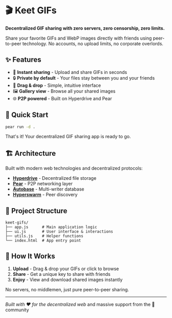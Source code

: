 # 🎬 Keet GIFs

**Decentralized GIF sharing with zero servers, zero censorship, zero limits.**

Share your favorite GIFs and WebP images directly with friends using peer-to-peer technology. No accounts, no upload limits, no corporate overlords.

## ✨ Features

- 🚀 **Instant sharing** - Upload and share GIFs in seconds
- 🔒 **Private by default** - Your files stay between you and your friends
- 📱 **Drag & drop** - Simple, intuitive interface
- 🖼️ **Gallery view** - Browse all your shared images
- 🌐 **P2P powered** - Built on Hyperdrive and Pear

## 🚀 Quick Start

```bash
pear run -d .
```

That's it! Your decentralized GIF sharing app is ready to go.

## 🏗️ Architecture

Built with modern web technologies and decentralized protocols:

- **[Hyperdrive](https://docs.pears.com/building-blocks/hyperdrive)** - Decentralized file storage
- **[Pear](https://docs.pears.com/)** - P2P networking layer
- **[Autobase](https://docs.pears.com/building-blocks/autobase)** - Multi-writer database
- **[Hyperswarm](https://docs.pears.com/building-blocks/hyperswarm)** - Peer discovery

## 📁 Project Structure

```
keet-gifs/
├── app.js      # Main application logic
├── ui.js       # User interface & interactions
├── utils.js    # Helper functions
└── index.html  # App entry point
```

## 🎯 How It Works

1. **Upload** - Drag & drop your GIFs or click to browse
2. **Share** - Get a unique key to share with friends
3. **Enjoy** - View and download shared images instantly

No servers, no middlemen, just pure peer-to-peer sharing.

---

_Built with ❤️ for the decentralized web_ and massive support from the :pear: community
